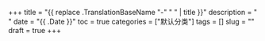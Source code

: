 +++
title = "{{ replace .TranslationBaseName "-" " " | title }}"
description = " "
date = "{{ .Date }}"
toc = true
categories = ["默认分类"]
tags = []
slug = ""
draft = true
+++

